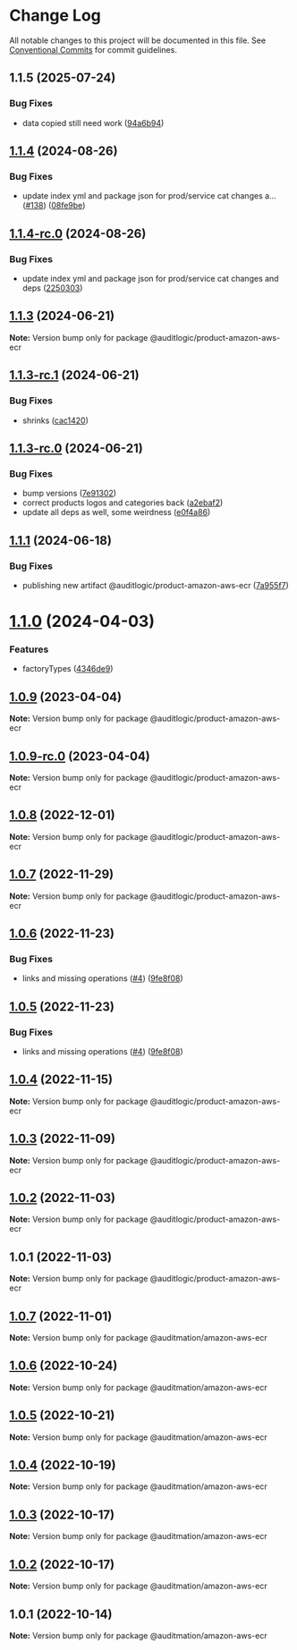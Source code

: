 # Change Log

All notable changes to this project will be documented in this file.
See [Conventional Commits](https://conventionalcommits.org) for commit guidelines.

## 1.1.5 (2025-07-24)


### Bug Fixes

* data copied still need work ([94a6b94](https://github.com/zerobias-org/product/commit/94a6b942fb0516367548599d739529536132755a))





## [1.1.4](https://github.com/auditlogic/product/compare/@auditlogic/product-amazon-aws-ecr@1.1.3...@auditlogic/product-amazon-aws-ecr@1.1.4) (2024-08-26)


### Bug Fixes

* update index yml and package json for prod/service cat changes a… ([#138](https://github.com/auditlogic/product/issues/138)) ([08fe9be](https://github.com/auditlogic/product/commit/08fe9beb1c8457462a19bc69caa02e6212d97e1a))





## [1.1.4-rc.0](https://github.com/auditlogic/product/compare/@auditlogic/product-amazon-aws-ecr@1.1.3...@auditlogic/product-amazon-aws-ecr@1.1.4-rc.0) (2024-08-26)


### Bug Fixes

* update index yml and package json for prod/service cat changes and deps ([2250303](https://github.com/auditlogic/product/commit/225030363a363608240135b7ebed386b28f01e4b))





## [1.1.3](https://github.com/auditlogic/product/compare/@auditlogic/product-amazon-aws-ecr@1.1.3-rc.1...@auditlogic/product-amazon-aws-ecr@1.1.3) (2024-06-21)

**Note:** Version bump only for package @auditlogic/product-amazon-aws-ecr





## [1.1.3-rc.1](https://github.com/auditlogic/product/compare/@auditlogic/product-amazon-aws-ecr@1.1.3-rc.0...@auditlogic/product-amazon-aws-ecr@1.1.3-rc.1) (2024-06-21)


### Bug Fixes

* shrinks ([cac1420](https://github.com/auditlogic/product/commit/cac14200fefcd8183ab69fe89a47bd3f70f563e9))





## [1.1.3-rc.0](https://github.com/auditlogic/product/compare/@auditlogic/product-amazon-aws-ecr@1.1.1...@auditlogic/product-amazon-aws-ecr@1.1.3-rc.0) (2024-06-21)


### Bug Fixes

* bump versions ([7e91302](https://github.com/auditlogic/product/commit/7e913023b8b312150ed7762c32fbbe616be71de5))
* correct products logos and categories back ([a2ebaf2](https://github.com/auditlogic/product/commit/a2ebaf2efe8e232e6ff22c774c456048771f9469))
* update all deps as well, some weirdness ([e0f4a86](https://github.com/auditlogic/product/commit/e0f4a864714e2d3de6bbf3da014d5312fe53be2f))





## [1.1.1](https://github.com/auditlogic/product/compare/@auditlogic/product-amazon-aws-ecr@1.1.0...@auditlogic/product-amazon-aws-ecr@1.1.1) (2024-06-18)


### Bug Fixes

* publishing new artifact @auditlogic/product-amazon-aws-ecr ([7a955f7](https://github.com/auditlogic/product/commit/7a955f7bac0c790d68f4a54b9490f4c41a71a772))





# [1.1.0](https://github.com/auditlogic/product/compare/@auditlogic/product-amazon-aws-ecr@1.0.9...@auditlogic/product-amazon-aws-ecr@1.1.0) (2024-04-03)


### Features

* factoryTypes ([4346de9](https://github.com/auditlogic/product/commit/4346de92693aee892fccf725338ffc7b80ab182b))





## [1.0.9](https://github.com/auditlogic/product/compare/@auditlogic/product-amazon-aws-ecr@1.0.8...@auditlogic/product-amazon-aws-ecr@1.0.9) (2023-04-04)

**Note:** Version bump only for package @auditlogic/product-amazon-aws-ecr





## [1.0.9-rc.0](https://github.com/auditlogic/product/compare/@auditlogic/product-amazon-aws-ecr@1.0.8...@auditlogic/product-amazon-aws-ecr@1.0.9-rc.0) (2023-04-04)

**Note:** Version bump only for package @auditlogic/product-amazon-aws-ecr





## [1.0.8](https://github.com/auditlogic/product/compare/@auditlogic/product-amazon-aws-ecr@1.0.7...@auditlogic/product-amazon-aws-ecr@1.0.8) (2022-12-01)

**Note:** Version bump only for package @auditlogic/product-amazon-aws-ecr





## [1.0.7](https://github.com/auditlogic/product/compare/@auditlogic/product-amazon-aws-ecr@1.0.6...@auditlogic/product-amazon-aws-ecr@1.0.7) (2022-11-29)

**Note:** Version bump only for package @auditlogic/product-amazon-aws-ecr





## [1.0.6](https://github.com/auditlogic/product/compare/@auditlogic/product-amazon-aws-ecr@1.0.4...@auditlogic/product-amazon-aws-ecr@1.0.6) (2022-11-23)


### Bug Fixes

* links and missing operations ([#4](https://github.com/auditlogic/product/issues/4)) ([9fe8f08](https://github.com/auditlogic/product/commit/9fe8f08fe7c57fdb79f991ac35bd6ac2e7dcad38))





## [1.0.5](https://github.com/auditlogic/product/compare/@auditlogic/product-amazon-aws-ecr@1.0.4...@auditlogic/product-amazon-aws-ecr@1.0.5) (2022-11-23)


### Bug Fixes

* links and missing operations ([#4](https://github.com/auditlogic/product/issues/4)) ([9fe8f08](https://github.com/auditlogic/product/commit/9fe8f08fe7c57fdb79f991ac35bd6ac2e7dcad38))





## [1.0.4](https://github.com/auditlogic/product/compare/@auditlogic/product-amazon-aws-ecr@1.0.3...@auditlogic/product-amazon-aws-ecr@1.0.4) (2022-11-15)

**Note:** Version bump only for package @auditlogic/product-amazon-aws-ecr





## [1.0.3](https://github.com/auditlogic/product/compare/@auditlogic/product-amazon-aws-ecr@1.0.2...@auditlogic/product-amazon-aws-ecr@1.0.3) (2022-11-09)

**Note:** Version bump only for package @auditlogic/product-amazon-aws-ecr





## [1.0.2](https://github.com/auditlogic/product/compare/@auditlogic/product-amazon-aws-ecr@1.0.1...@auditlogic/product-amazon-aws-ecr@1.0.2) (2022-11-03)

**Note:** Version bump only for package @auditlogic/product-amazon-aws-ecr





## 1.0.1 (2022-11-03)

**Note:** Version bump only for package @auditlogic/product-amazon-aws-ecr





## [1.0.7](https://github.com/auditmation/store-content/compare/@auditmation/amazon-aws-ecr@1.0.6...@auditmation/amazon-aws-ecr@1.0.7) (2022-11-01)

**Note:** Version bump only for package @auditmation/amazon-aws-ecr





## [1.0.6](https://github.com/auditmation/store-content/compare/@auditmation/amazon-aws-ecr@1.0.5...@auditmation/amazon-aws-ecr@1.0.6) (2022-10-24)

**Note:** Version bump only for package @auditmation/amazon-aws-ecr





## [1.0.5](https://github.com/auditmation/store-content/compare/@auditmation/amazon-aws-ecr@1.0.4...@auditmation/amazon-aws-ecr@1.0.5) (2022-10-21)

**Note:** Version bump only for package @auditmation/amazon-aws-ecr





## [1.0.4](https://github.com/auditmation/store-content/compare/@auditmation/amazon-aws-ecr@1.0.3...@auditmation/amazon-aws-ecr@1.0.4) (2022-10-19)

**Note:** Version bump only for package @auditmation/amazon-aws-ecr





## [1.0.3](https://github.com/auditmation/store-content/compare/@auditmation/amazon-aws-ecr@1.0.2...@auditmation/amazon-aws-ecr@1.0.3) (2022-10-17)

**Note:** Version bump only for package @auditmation/amazon-aws-ecr





## [1.0.2](https://github.com/auditmation/store-content/compare/@auditmation/amazon-aws-ecr@1.0.1...@auditmation/amazon-aws-ecr@1.0.2) (2022-10-17)

**Note:** Version bump only for package @auditmation/amazon-aws-ecr





## 1.0.1 (2022-10-14)

**Note:** Version bump only for package @auditmation/amazon-aws-ecr
